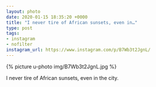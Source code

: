 ```yaml
---
layout: photo
date: 2020-01-15 18:35:20 +0000
title: "I never tire of African sunsets, even in…"
type: post
tags:
- instagram
- nofilter
instagram_url: https://www.instagram.com/p/B7Wb3t2JgnL/
---
```


{% picture u-photo img/B7Wb3t2JgnL.jpg %}

I never tire of African sunsets, even in the city.
